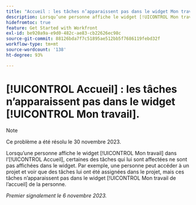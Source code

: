 ```yaml
---
title: "Accueil : les tâches n’apparaissent pas dans le widget Mon travail"
description: Lorsqu’une personne affiche le widget [!UICONTROL Mon travail] dans l’Accueil, certaines des tâches qui lui sont affectées ne sont pas affichées dans le widget. Par exemple, une personne peut accéder à un projet et voir que des tâches lui ont été assignées dans le projet, mais ces tâches n’apparaissent pas dans le widget [!UICONTROL Mon travail de l’accueil] de la personne.
hidefromtoc: true
feature: Get Started with Workfront
exl-id: be920a9a-e9d0-482c-ae83-cb22626ec98c
source-git-commit: 88126bda7f7c51895ae512bb5f7686119febd32f
workflow-type: tm+mt
source-wordcount: '138'
ht-degree: 93%

---
```


# [!UICONTROL Accueil] : les tâches n’apparaissent pas dans le widget [!UICONTROL Mon travail].

>[!NOTE]
>
>Ce problème a été résolu le 30 novembre 2023.

Lorsqu’une personne affiche le widget [!UICONTROL Mon travail] dans l’[!UICONTROL Accueil], certaines des tâches qui lui sont affectées ne sont pas affichées dans le widget. Par exemple, une personne peut accéder à un projet et voir que des tâches lui ont été assignées dans le projet, mais ces tâches n’apparaissent pas dans le widget [!UICONTROL Mon travail de l’accueil] de la personne.

_Premier signalement le 6 novembre 2023._
